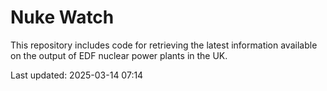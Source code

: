 # Nuke Watch

This repository includes code for retrieving the latest information available on the output of EDF nuclear power plants in the UK.

Last updated: 2025-03-14 07:14